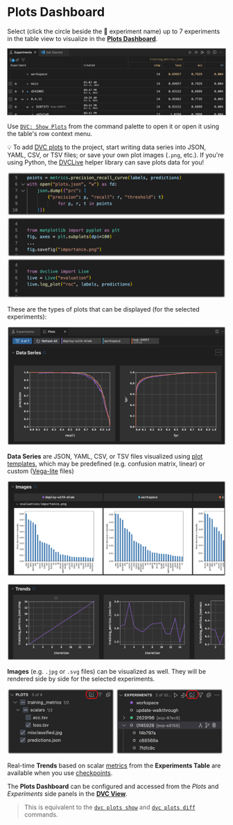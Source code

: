 # Plots Dashboard

Select (click the circle beside the 🧪 experiment name) up to 7 experiments in the table view to visualize in the
[**Plots Dashboard**](command:dvc.showPlots). 

<p align="center">
  <img src="images/plots-click-the-circle-beside-experiment-name.png"
       alt="Select for Plots" />
</p>

Use [`DVC: Show Plots`](command:workbench.action.quickOpen?%22>DVC:%20Show%20Plots%22) from the command palette to open it or open it using the table's row context menu.

[`dvc plots show`]: https://dvc.org/doc/command-reference/plots/show
[`dvc plots diff`]: https://dvc.org/doc/command-reference/plots/diff

💡 To add [DVC plots] to the project, start writing data series into JSON, YAML,
CSV, or TSV files; or save your own plot images (`.png`, etc.). If you're using
Python, the [DVCLive] helper library can save plots data for you!

<p align="center">
  <img src="images/plots-dump-with-open-file.png"
       alt="Code to Dump a JSON Plot File" />
  <img src="images/plots-dump-image.png"
       alt="Code to Dump an Image Plot File" />
  <img src="images/plots-dump-with-dvclive.png"
       alt="Code to Dump a JSON Plot File with DVCLive" />
</p>

[dvc plots]: https://dvc.org/doc/start/experiments/visualization
[dvclive]: https://dvc.org/doc/dvclive

These are the types of plots that can be displayed (for the selected
experiments):

<p align="center">
  <img src="images/plots-data-series.png"
       alt="Plots: Data Series" />
</p>

**Data Series** are JSON, YAML, CSV, or TSV files visualized using [plot
templates], which may be predefined (e.g. confusion matrix, linear) or custom
([Vega-lite] files)

[plot templates]:
  https://dvc.org/doc/command-reference/plots#plot-templates-data-series-only
[vega-lite]: https://vega.github.io/vega-lite/

<p align="center">
  <img src="images/plots-images.png"
       alt="Plots: Images" />
</p>

<p align="center">
  <img src="images/plots-trends.png"
       alt="Plots: Trends" />
</p>

**Images** (e.g. `.jpg` or `.svg` files) can be visualized as well. They will be
rendered side by side for the selected experiments.

<p float="left">
  <img src="images/plots-plots-view-icon.png"
       alt="Plots View" width="49%" />
  <img src="images/plots-experiments-view-icon.png"
       alt="Experiments View" width="49%" />
</p>

Real-time **Trends** based on scalar [metrics] from the **Experiments Table**
are available when you use [checkpoints].

[metrics]: https://dvc.org/doc/command-reference/metrics
[checkpoints]: https://dvc.org/doc/user-guide/experiment-management/checkpoints

The **Plots Dashboard** can be configured and accessed from the _Plots_ and
_Experiments_ side panels in the [**DVC View**](command:views.dvc-views).

> This is equivalent to the [`dvc plots show`] and [`dvc plots diff`] commands.
